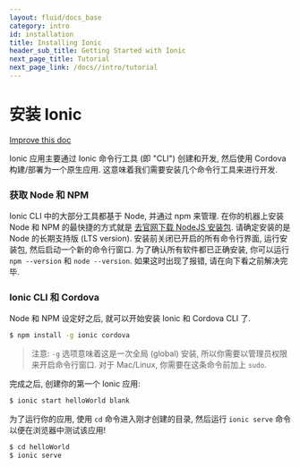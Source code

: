 ```yaml
---
layout: fluid/docs_base
category: intro
id: installation
title: Installing Ionic
header_sub_title: Getting Started with Ionic
next_page_title: Tutorial
next_page_link: /docs//intro/tutorial
---
```


<!-- # Installing Ionic -->
# 安装 Ionic

<a class="improve-v2-docs" href='https://github.com/ionic-team/ionic-site/edit/master/content/docs/intro/installation/index.md'>Improve
this doc</a>

<!-- Ionic apps are created and developed primarily through the Ionic command line
utility (the "CLI"), and use Cordova to build/deploy as a native app. This means
we need to install a few utilities to get developing. -->
Ionic 应用主要通过 Ionic 命令行工具 (即 "CLI") 创建和开发, 然后使用 Cordova 构建/部署为一个原生应用.
这意味着我们需要安装几个命令行工具来进行开发.

<!-- ### Getting Node and NPM -->
### 获取 Node 和 NPM

<!-- Most of the tooling in the CLI is based on Node and is managed through npm. The
quickest way to get Node and NPM installed on your machine is through the
[NodeJS installer](https://nodejs.org/). Be sure to install the LTS version of
Node. Close any terminals/command prompts you may have open, run the installer,
and launch a new terminal window. To verify you have everything installed
correctly, you can run `npm --version` and `node --version`. If this errors,
please resolve before moving on. -->
Ionic CLI 中的大部分工具都基于 Node, 并通过 npm 来管理. 在你的机器上安装 Node 和 NPM 的最快捷的方式就是
[去官网下载 NodeJS 安装包](https://nodejs.org/). 请确定安装的是 Node 的长期支持版 (LTS version).
安装前关闭已开启的所有命令行界面, 运行安装包, 然后启动一个新的命令行窗口. 为了确认所有软件都已正确安装, 
你可以运行 `npm --version` 和 `node --version`. 如果这时出现了报错, 请在向下看之前解决完毕.

<!-- ### Ionic CLI and Cordova -->
### Ionic CLI 和 Cordova

<!-- With Node and NPM setup, let's install the Ionic and Cordova CLI. -->
Node 和 NPM 设定好之后, 就可以开始安装 Ionic 和 Cordova CLI 了.

```bash
$ npm install -g ionic cordova
```

<!-- > Note: The `-g` means this is a global install, so for Window's you will need
> to open an Admin command prompt. For Mac/Linux, you'll need to run the command
> with `sudo`. -->
> 注意: `-g` 选项意味着这是一次全局 (global) 安装, 所以你需要以管理员权限来开启命令行窗口.
> 对于 Mac/Linux, 你需要在这条命令前加上 `sudo`.

<!-- Once that's done, create your first Ionic app: -->
完成之后, 创建你的第一个 Ionic 应用:

```bash
$ ionic start helloWorld blank
```

<!-- To run your app, `cd` into the directory that was created and then run the
`ionic serve` command to test your app right in the browser! -->
为了运行你的应用, 使用 `cd` 命令进入刚才创建的目录, 然后运行 `ionic serve` 命令以便在浏览器中测试该应用!

```bash
$ cd helloWorld
$ ionic serve
```
